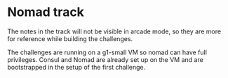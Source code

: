# Nomad track
The notes in the track will not be visible in arcade mode, so they are more for reference while building the challenges.

The challenges are running on a g1-small VM so nomad can have full privileges.
Consul and Nomad are already set up on the VM and are bootstrapped in the setup of the first challenge.
